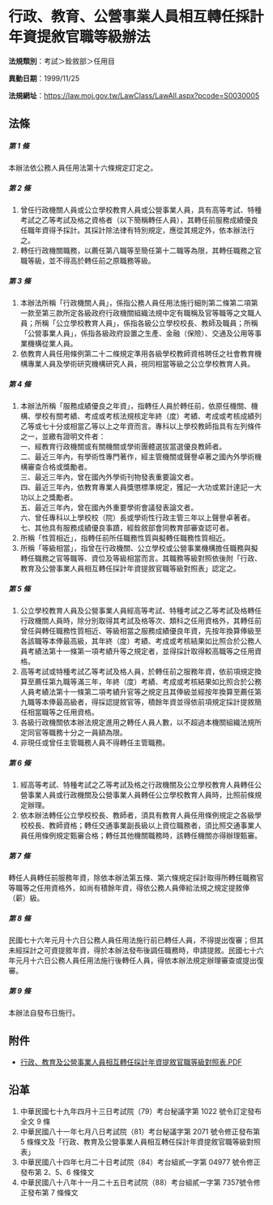 # 行政、教育、公營事業人員相互轉任採計年資提敘官職等級辦法




**法規類別**：考試＞銓敘部＞任用目

**異動日期**：1999/11/25  

**法規網址**：https://law.moj.gov.tw/LawClass/LawAll.aspx?pcode=S0030005



## 法條
##### 第 1 條
本辦法依公務人員任用法第十六條規定訂定之。

##### 第 2 條
1. 曾任行政機關人員或公立學校教育人員或公營事業人員，具有高等考試、特種考試之乙等考試及格之資格者（以下簡稱轉任人員），其轉任前服務成績優良任職年資得予採計。其採計除法律有特別規定，應從其規定外，依本辦法行之。
1. 轉任行政機關職務，以薦任第八職等至簡任第十二職等為限，其轉任職務之官職等級，並不得高於轉任前之原職務等級。

##### 第 3 條
1. 本辦法所稱「行政機關人員」，係指公務人員任用法施行細則第二條第二項第一款至第三款所定各級政府行政機關組織法規中定有職稱及官等職等之文職人員；所稱「公立學校教育人員」，係指各級公立學校校長、教師及職員；所稱「公營事業人員」，係指各級政府設置之生產、金融（保險）、交通及公用等事業機構從業人員。
1. 依教育人員任用條例第二十二條規定準用各級學校教師資格聘任之社會教育機構專業人員及學術研究機構研究人員，視同相當等級之公立學校教育人員。

##### 第 4 條
1. 本辦法所稱「服務成績優良之年資」，指轉任人員於轉任前，依原任機關、機構、學校有關考績、考成或考核法規核定年終（度）考績、考成或考核成績列乙等或七十分或相當乙等以上之年資而言。專科以上學校教師指具有左列條件之一，並繳有證明文件者：  
一、經教育行政機關或有關機關或學術團體選拔當選優良教師者。  
二、最近三年內，有學術性專門著作，經主管機關或聲譽卓著之國內外學術機構審查合格或獎勵者。  
三、最近三年內，曾在國內外學術刊物發表重要論文者。  
四、最近三年內，依教育專業人員獎懲標準規定，獲記一大功或累計達記一大功以上之獎勵者。  
五、最近三年內，曾在國內外重要學術會議發表論文者。  
六、曾任專科以上學校校（院）長或學術性行政主管三年以上聲譽卓著者。  
七、其他具有服務成績優良事蹟，經銓敘部會同教育部審查認可者。
1. 所稱「性質相近」，指轉任前所任職務性質與擬轉任職務性質相近。
1. 所稱「等級相當」，指曾在行政機關、公立學校或公營事業機構擔任職務與擬轉任職務之官等職等、資位及等級相當而言。其職務等級對照依後附「行政、教育及公營事業人員相互轉任採計年資提敘官職等級對照表」認定之。

##### 第 5 條
1. 公立學校教育人員及公營事業人員經高等考試、特種考試之乙等考試及格轉任行政機關人員時，除分別取得其考試及格等次、類科之任用資格外，其轉任前曾任與轉任職務性質相近、等級相當之服務成績優良年資，先按年換算俸級至各該職等本俸最高級，其年終（度）考績、考成或考核結果如比照合於公務人員考績法第十一條第一項考績升等之規定者，並得採計取得較高職等之任用資格。
1. 高等考試或特種考試乙等考試及格人員，於轉任前之服務年資，依前項規定換算至薦任第九職等滿三年，年終（度）考績、考成或考核結果如比照合於公務人員考績法第十一條第二項考績升官等之規定且其俸級並經按年換算至薦任第九職等本俸最高級者，得採認提敘官等，積餘年資並得依前項規定採計提敘簡任相當職等之任用資格。
1. 各級行政機關依本辦法規定進用之轉任人員人數，以不超過本機關組織法規所定同官等職務十分之一員額為限。
1. 非現任或曾任主管職務人員不得轉任主管職務。

##### 第 6 條
1. 經高等考試、特種考試之乙等考試及格之行政機關及公立學校教育人員轉任公營事業人員或行政機關及公營事業人員轉任公立學校教育人員時，比照前條規定辦理。
1. 依本辦法轉任公立學校校長、教師者，須具有教育人員任用條例規定之各級學校校長、教師資格；轉任交通事業副長級以上資位職務者，須比照交通事業人員任用條例規定甄審合格；轉任其他機關職務時，該轉任機關亦得辦理甄審。

##### 第 7 條
轉任人員轉任前服務年資，除依本辦法第五條、第六條規定採計取得所轉任職務官等職等之任用資格外，如尚有積餘年資，得依公務人員俸給法規之規定提敘俸（薪）級。

##### 第 8 條
民國七十六年元月十六日公務人員任用法施行前已轉任人員，不得提出復審；但其未經採計之可資提敘年資，得於本辦法發布後調任職務時，申請提敘。民國七十六年元月十六日公務人員任用法施行後轉任人員，得依本辦法規定辦理審查或提出復審。

##### 第 9 條
本辦法自發布日施行。
## 附件
* [行政、教育及公營事業人員相互轉任採計年資提敘官職等級對照表.PDF](https://law.moj.gov.tw/LawClass/LawGetFile.ashx?FileId=0000024828)
## 沿革
1. 中華民國七十九年四月十三日考試院（79）考台秘議字第 1022 號令訂定發布全文 9  條
1. 中華民國八十一年七月八日考試院（81）考台秘議字第 2071 號令修正發布第 5  條條文及「行政、教育及公營事業人員相互轉任採計年資提敘官職等級對照表」
1. 中華民國八十四年七月二十日考試院（84）考台組貳一字第 04977  號令修正發布第 2、5、6  條條文
1. 中華民國八十八年十一月二十五日考試院（88）考台組貳一字第 7357號令修正發布第 7  條條文
